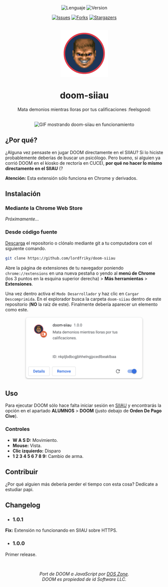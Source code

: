 <div id="main" align="center">

![Lenguaje][language-shield]
![Version][version-shield]

[![Issues][issues-shield]][issues-url]
[![Forks][forks-shield]][forks-url]
[![Stargazers][stars-shield]][stars-url]

<br><img src="./aux/icon.png" height=150 alt="Ícono de doom-siiau"><br>

# doom-siiau
Mata demonios mientras lloras por tus calificaciones :feelsgood:

<br><img src="./aux/demo.gif" width=650 alt="GIF mostrando doom-siiau en funcionamiento"><br>

</div>

## ¿Por qué?

¿Alguna vez pensaste en jugar DOOM directamente en el SIIAU? Si lo hiciste probablemente deberías de buscar un psicólogo.
Pero bueno, si alguien ya corrió DOOM en el kiosko de rectoría en CUCEI, **por qué no hacer lo mismo directamente en el SIIAU** (?

**Atención:** Esta extensión sólo funciona en Chrome y derivados.

## Instalación

### Mediante la Chrome Web Store

*Próximamente...*

### Desde código fuente

[Descarga][zip-repositorio] el repositorio o clónalo mediante git a tu computadora con el siguiente comando.

```sh
git clone https://github.com/lordfriky/doom-siiau
```

Abre la página de extensiones de tu navegador poniendo `chrome://extensions` en una nueva pestaña o yendo al **menú de Chrome** (los 3 puntos en la esquina superior derecha) > **Más herramientas** > **Extensiones**.

Una vez dentro activa el `Modo Desarrollador` y haz clic en `Cargar Descomprimida`. En el explorador busca la carpeta `doom-siiau` dentro de este repositorio (**NO** la raíz de este). Finalmente debería aparecer un elemento como este.

<p align="center"><img src="./aux/extension.png" height=200 alt="Extensión doom-siiau instalada en Chrome"></p>

## Uso

Para ejecutar DOOM sólo hace falta iniciar sesión en [SIIAU][url-siiau] y encontrarás la opción en el apartado **ALUMNOS** > **DOOM** (justo debajo de **Orden De Pago Cive**).

### Controles

<ul>
<li><strong>W A S D:</strong> Movimiento.</li>
<li><strong>Mouse:</strong> Vista.</li>
<li><strong>Clic izquierdo:</strong> Disparo</li>
<li><strong>1 2 3 4 5 6 7 8 9:</strong> Cambio de arma.</li>
</ul>

## Contribuir

¿Por qué alguien más debería perder el tiempo con esta cosa? Dedícate a estudiar papi.

## Changelog

- ### 1.0.1
**Fix:** Extensión no funcionando en SIIAU sobre HTTPS.

- ### 1.0.0
Primer release.

<br><p align="center" id="copyright-notice"><i>
Port de DOOM a JavaScript por <a href="https://dos.zone">DOS Zone</a>.<br>
DOOM es propiedad de id Software LLC.
</i></p>

<!--------------------->
<!--     Enlaces     -->
<!--------------------->

<!-- Badges estáticos -->
[language-shield]: https://img.shields.io/badge/LENGUAJE-HTML%2C%20JS-orange?style=for-the-badge
[version-shield]: https://img.shields.io/badge/VERSION-1.0.1-brightgreen?style=for-the-badge

<!-- Badges dinmámicos -->
[issues-shield]: https://img.shields.io/github/issues/lordfriky/doom-siiau.svg?style=for-the-badge
[issues-url]: https://github.com/lordfriky/doom-siiau/issues
[forks-shield]: https://img.shields.io/github/forks/lordfriky/doom-siiau.svg?style=for-the-badge
[forks-url]: https://github.com/lordfriky/doom-siiau/network/members
[stars-shield]: https://img.shields.io/github/stars/lordfriky/doom-siiau.svg?style=for-the-badge
[stars-url]: https://github.com/lordfriky/doom-siiau/stargazers

<!-- Enlaces varios -->
[zip-repositorio]: https://github.com/lordfriky/doom-siiau/archive/refs/heads/main.zip
[url-siiau]: http://siiauescolar.siiau.udg.mx/wus/gupprincipal.inicio
